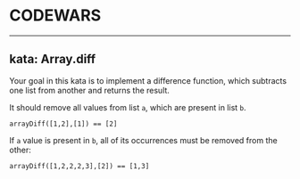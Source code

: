 # CODEWARS
---

## kata: Array.diff

Your goal in this kata is to implement a difference function, which subtracts one list from another and returns the result.

It should remove all values from list `a`, which are present in list `b`.
```
arrayDiff([1,2],[1]) == [2]
```

If `a` value is present in `b`, all of its occurrences must be removed from the other:
```
arrayDiff([1,2,2,2,3],[2]) == [1,3]
```
